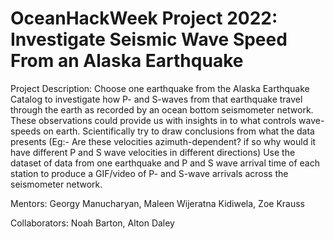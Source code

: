 # OceanHackWeek Project 2022: Investigate Seismic Wave Speed From an Alaska Earthquake

Project Description: Choose one earthquake from the Alaska Earthquake Catalog to investigate how P- and S-waves from that earthquake travel through the earth as recorded by an ocean bottom seismometer network. These observations could provide us with insights in to what controls wave-speeds on earth. Scientifically try to draw conclusions from what the data presents (Eg:- Are these velocities azimuth-dependent? if so why would it have different P and S wave velocities in different directions)
Use the dataset of data from one earthquake and P and S wave arrival time of each station to produce a GIF/video of P- and S-wave arrivals across the seismometer network.


Mentors: Georgy Manucharyan, Maleen Wijeratna Kidiwela, Zoe Krauss

Collaborators: Noah Barton, Alton Daley